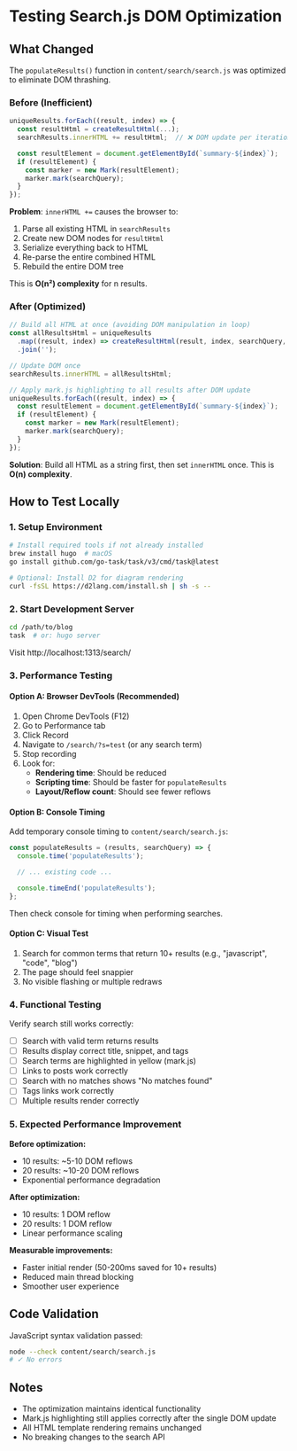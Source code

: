 # Testing Search.js DOM Optimization

## What Changed

The `populateResults()` function in `content/search/search.js` was optimized to eliminate DOM thrashing.

### Before (Inefficient)
```javascript
uniqueResults.forEach((result, index) => {
  const resultHtml = createResultHtml(...);
  searchResults.innerHTML += resultHtml;  // ❌ DOM update per iteration

  const resultElement = document.getElementById(`summary-${index}`);
  if (resultElement) {
    const marker = new Mark(resultElement);
    marker.mark(searchQuery);
  }
});
```

**Problem**: `innerHTML +=` causes the browser to:
1. Parse all existing HTML in `searchResults`
2. Create new DOM nodes for `resultHtml`
3. Serialize everything back to HTML
4. Re-parse the entire combined HTML
5. Rebuild the entire DOM tree

This is **O(n²) complexity** for n results.

### After (Optimized)
```javascript
// Build all HTML at once (avoiding DOM manipulation in loop)
const allResultsHtml = uniqueResults
  .map((result, index) => createResultHtml(result, index, searchQuery, templateDefinition))
  .join('');

// Update DOM once
searchResults.innerHTML = allResultsHtml;

// Apply mark.js highlighting to all results after DOM update
uniqueResults.forEach((result, index) => {
  const resultElement = document.getElementById(`summary-${index}`);
  if (resultElement) {
    const marker = new Mark(resultElement);
    marker.mark(searchQuery);
  }
});
```

**Solution**: Build all HTML as a string first, then set `innerHTML` once. This is **O(n) complexity**.

## How to Test Locally

### 1. Setup Environment
```bash
# Install required tools if not already installed
brew install hugo  # macOS
go install github.com/go-task/task/v3/cmd/task@latest

# Optional: Install D2 for diagram rendering
curl -fsSL https://d2lang.com/install.sh | sh -s --
```

### 2. Start Development Server
```bash
cd /path/to/blog
task  # or: hugo server
```

Visit http://localhost:1313/search/

### 3. Performance Testing

#### Option A: Browser DevTools (Recommended)
1. Open Chrome DevTools (F12)
2. Go to Performance tab
3. Click Record
4. Navigate to `/search/?s=test` (or any search term)
5. Stop recording
6. Look for:
   - **Rendering time**: Should be reduced
   - **Scripting time**: Should be faster for `populateResults`
   - **Layout/Reflow count**: Should see fewer reflows

#### Option B: Console Timing
Add temporary console timing to `content/search/search.js`:

```javascript
const populateResults = (results, searchQuery) => {
  console.time('populateResults');

  // ... existing code ...

  console.timeEnd('populateResults');
};
```

Then check console for timing when performing searches.

#### Option C: Visual Test
1. Search for common terms that return 10+ results (e.g., "javascript", "code", "blog")
2. The page should feel snappier
3. No visible flashing or multiple redraws

### 4. Functional Testing

Verify search still works correctly:

- [ ] Search with valid term returns results
- [ ] Results display correct title, snippet, and tags
- [ ] Search terms are highlighted in yellow (mark.js)
- [ ] Links to posts work correctly
- [ ] Search with no matches shows "No matches found"
- [ ] Tags links work correctly
- [ ] Multiple results render correctly

### 5. Expected Performance Improvement

**Before optimization:**
- 10 results: ~5-10 DOM reflows
- 20 results: ~10-20 DOM reflows
- Exponential performance degradation

**After optimization:**
- 10 results: 1 DOM reflow
- 20 results: 1 DOM reflow
- Linear performance scaling

**Measurable improvements:**
- Faster initial render (50-200ms saved for 10+ results)
- Reduced main thread blocking
- Smoother user experience

## Code Validation

JavaScript syntax validation passed:
```bash
node --check content/search/search.js
# ✓ No errors
```

## Notes

- The optimization maintains identical functionality
- Mark.js highlighting still applies correctly after the single DOM update
- All HTML template rendering remains unchanged
- No breaking changes to the search API
